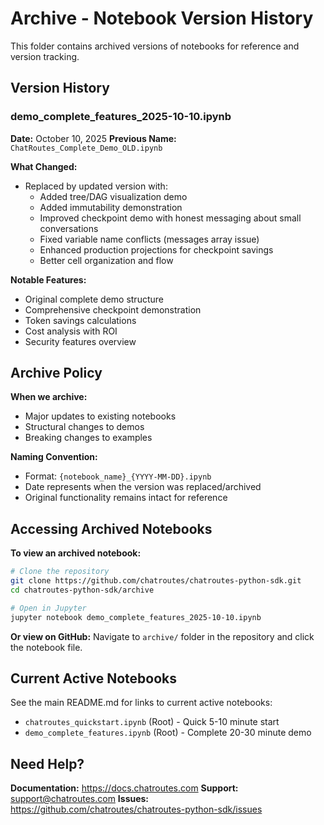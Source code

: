 # Archive - Notebook Version History

This folder contains archived versions of notebooks for reference and version tracking.

## Version History

### demo_complete_features_2025-10-10.ipynb
**Date:** October 10, 2025
**Previous Name:** `ChatRoutes_Complete_Demo_OLD.ipynb`

**What Changed:**
- Replaced by updated version with:
  - Added tree/DAG visualization demo
  - Added immutability demonstration
  - Improved checkpoint demo with honest messaging about small conversations
  - Fixed variable name conflicts (messages array issue)
  - Enhanced production projections for checkpoint savings
  - Better cell organization and flow

**Notable Features:**
- Original complete demo structure
- Comprehensive checkpoint demonstration
- Token savings calculations
- Cost analysis with ROI
- Security features overview

## Archive Policy

**When we archive:**
- Major updates to existing notebooks
- Structural changes to demos
- Breaking changes to examples

**Naming Convention:**
- Format: `{notebook_name}_{YYYY-MM-DD}.ipynb`
- Date represents when the version was replaced/archived
- Original functionality remains intact for reference

## Accessing Archived Notebooks

**To view an archived notebook:**
```bash
# Clone the repository
git clone https://github.com/chatroutes/chatroutes-python-sdk.git
cd chatroutes-python-sdk/archive

# Open in Jupyter
jupyter notebook demo_complete_features_2025-10-10.ipynb
```

**Or view on GitHub:**
Navigate to `archive/` folder in the repository and click the notebook file.

## Current Active Notebooks

See the main README.md for links to current active notebooks:
- `chatroutes_quickstart.ipynb` (Root) - Quick 5-10 minute start
- `demo_complete_features.ipynb` (Root) - Complete 20-30 minute demo

## Need Help?

**Documentation:** https://docs.chatroutes.com
**Support:** support@chatroutes.com
**Issues:** https://github.com/chatroutes/chatroutes-python-sdk/issues
